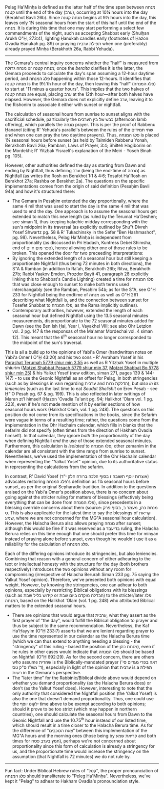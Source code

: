 Pelag Ha'Minḥa is defined as the latter half of the time span between מנחה קטנה until the end of the day (ערב), occurring at 10¾ hours into the day (Berakhot Bavli 26b). Since מנחה קטנה begins at 9½ hours into the day, this leaves only 1¼ seasonal hours from the start of this half until the end of the מנחה. It is during this time that one may start performing a select few commandments of the night, such as accepting Shabbat early (Shulḥan Arukh O"Ḥ, 273:4), lighting Ḥanukah candles early (footnotes of Ḥazon Ovadia Ḥanukah pg. 89) or praying תפילת ערבית when one (preferably) already prayed Minḥa (Berakhoth 26a, Rabbi Yehuda).

---

The Gemara's central inquiry concerns whether the "half" is measured from מנחה גדולה or מנחה קטנה; once the _beraita_ clarifies it is the latter, the Gemara proceeds to calculate the day's span assuming a 12-hour daytime period, and פלג המנחה happening within those 12-hours. It identifies that מנחה קטנה is the 9½'th hour of the day, then leaving this "half" (פלג המנחה) to start at "11 minus a quarter hours". This implies that the two halves of מנחה קטנה are equal, placing ערב at the 12th hour—after both halves have elapsed. However, the Gemara does not explicitly define ערב, leaving it to the Rishonim to associate it either with sunset or nightfall.

The calculation of seasonal hours from sunrise to sunset aligns with the sacrificial schedule, particularly the כבש של בין הערבים (afternoon lamb offering), which parallels the מנחה prayer. This is per the proof of Rabbenu Ḥananel (citing R' Yehuda's parallel's between the rules of the שתי תמידים and when one can pray the two daytime prayers). Thus, פלג המנחה is placed 1¼ seasonal hours before sunset (as held by Talmideh Rabbenu Yonah, Berakhoth Bavli 26a; Rambam, Laws of Prayer, 3:4; Shilteh Hagiborim on the Mordekhi; R' Yitzḥak Yisraeli's explanation of the Meiri - Yoseh Binah pg. 105).

However, other authorities defined the day as starting from Dawn and ending by Nightfall, thus defining ערב (being the end-time of מנחה) as Nightfall (as writes the Rosh on Berakhot 1:1 & 4:6; Tosafot Ha'Rosh on Berakhot 27a; Rashba on Berakhot 2a). The questions on the specific implementations comes from the origin of said definition (Pesaḥim Bavli 94a) and how it's structured there:

- The Gemara in Pesaḥim extended the day proportionally, where the same 4 mil that was used to start the day is the same 4 mil that was used to end the day. One approach is to assume the seasonal hours get extended to match this new length (as ruled by the Terumat Ha'Deshen; see siman 1), thus keeping halachic midday corresponding with the sun's midpoint in its traversal (as explicitly outlined by Shu"t Divreh Yosef Shwartz pg. 58 & R' Tukachinsky in the Sefer "Ben Hashmashot", pg. 98). Nevertheless, Pelag Ha'Minḥa is independent from proportionality (as discussed in Pri Ḥadash, Kuntress Debei Shimsha, end of ספר מים חיים), hence allowing either one of those rules to be broken. This opened the door for two preceeding interpretations:
- By ignoring the extended length of a seasonal hour but still keeping a proportionate Nightfall (thus being 72 minutes in both directions), the S"A & Ramban (in addition to Ra'ah, Berakhoth 26b; Ritva, Berakhoth 27b; Rabbi Yaakov Emden, Prozdor Bayit 41, paragraph 28 explicitly linking this to Shabbat's Candle Lighting) created a time for פלג המנחה that was close enough to sunset to make both terms used interchangably (see the Ramban, Pesaḥim 54b; as for the S"A, see O"Ḥ 233 for Nightfall being the endtime of מנחה as well as O"Ḥ 261 describing what Nightfall is, and the connection between sunset for Tosefet Shabbat to פלג המנחה, as the Rama implicitly outlines).
- Contemporary authorities, however, extended the length of each seasonal hour but defined Nightfall using the 13.5 seasonal minutes measurements, disproportionate to the 72 seasonal minutes added for Dawn (see the Ben Ish Ḥai, Year I, Vayakhel VIII; see also Ohr Letzion vol. 2 pg. 147 & the responsas of the Ma'amar Mordechai vol. 4 siman 12). This meant that the 6<sup>th</sup> seasonal hour no longer corresponded to the midpoint of the sun's traversal.

This is all a build up to the opinions of Yabi'a Omer (handwritten notes on Yabi'a Omer I O"Ḥ 43:20) and his two sons - R' Avraham Yosef in his [Parashat Terumah 5779 shiur min 3:55](https://torahanytime.com/lectures/76371) as well as R Yitzḥak Yosef in multiple shiurim ([Motzei Shabbat Pesach 5779 shiur min 37](https://torahanytime.com/lectures/81670), [Motzei Shabbat Bo 5778 shiur min 25](https://torahanytime.com/lectures/55391)) & his Yalkut Yosef (new edition, siman 271, pages 139 & 144-147) - to use the Geonic Nightfall as an offset for Pelag, in both stringencies (such as by blessings in vain regarding ערבית and הדלקת נרות), but _also in its leniencies_ (such as the last time to eat _Seudat Shelishit_ on Erev Pesaḥ - see Ḥ"'O Pesaḥ pg. 67 & pg. 199). This is also reflected in later writings of Maran zt'l himself (Ḥazon 'Ovadia Ta'anit pg. 94; Halikhot 'Olam vol. 1 pg. 223), even if he's not made mention of it by earlier sections of how seasonal hours work (Halikhot Olam, vol. 1 pg. 248). The questions on this position do not come from its specifications in the books, since the Sefarim were vague in terms of a resulting time; rather, the questions come from the implementation in the Ohr Hachaim calendar, which fills in blanks that the sefarim did not specify (often times from the direction of Hakham Ovadia himself). In that calendar, they ignore _both_ the proportionality of the day when defining Nightfall _and_ the use of those extended seasonal minutes. Furthermore, this calculation is _isolated_ to פלג המנחה; other zemanim in the calendar are all consistent with the time range from sunrise to sunset. Nevertheless, we've used the implementation of the Ohr Hachaim calendar when representing the "Yalkut Yosef" opinion, due to its authoritative status in representing the calculations from the sefarim.

In contrast, R' David Yosef (אוצרות יוסף תשובה ז בסוף הלכה ברורה חלק י"ד) advocates restoring פלג המנחה's definition as 1¼ seasonal hours before sunset, as per the original Sepharadic tradition. In addition to the questions araised on the Yabi'a Omer's position above, there is no concern about going against the stricter ruling for matters of blessings (effectively being everything that can be done from פלג המנחה), since precedents in a blessing override concerns about them (source: מנחת כהן, מעמר ב, בסוף פרק ט. This is also applicable for the latest time to say the blessings of קריאת שמע, where we are not concerned for the MG"A seasonal hour calculation). However, the Halacha Berura also allows praying מנחה after sunset; although this would be fine if it was reserved as a בדיעבד ruling, the Halacha Berura relies on this time enough that one should prefer this time for minyan instead of praying alone before sunset, even though he wouldn't use it as a reliability for the calculation of פלג המנחה.

Each of the differing opinions introduce its stringencies, but also leniencies. Combining that reason with a general concern of either adhearing to the text or intellectual honesty with the structure for the day (both brothers respectively) introduces the two opinions without any room for compromising (irrespective of Halacha Berurah Siman 233 pg. 75 saying the Yalkut Yosef opinion). Therefore, we've presented both opinions with equal weight. However, by knowing the stringencies, one can adhear to both opinions, especially by restricting Biblical obligations with its blessings (such as קידוש בליל שבת or הבדלה מוקדם ביום שבת) to the stricter/later פלג המנחה, based on the Halikhot 'Olam (vol. 1 pg. 248) who attributed Biblical matters to the extended seasonal hours.
- There are opinions that would argue that ערבית, what they assert as the first prayer of "the day", would fulfill the Biblical obligation to prayer and thus be subject to the same recommendation. Nevertheless, the Kaf Ha'Ḥayyim (O"Ḥ 233:7) asserts that we are lenient regarding prayer to use the time represented in our calendar as the Halacha Berura time (which we can thus extend to anything needing a blessing - the "stringency" of this ruling - based the position of the מנחת כהן), even if he rules in other cases would indicate that פלג המנחה should be based on Nightfall (O"Ḥ 692:29). As for the second concern, there are others who assume שחרית is the Biblically-mandated prayer (ראה בפרי מגדים סי' ד' מש"ז ס"ק טס), especially in light of the opinion that ערבית is a תפילת רשות in the Gemara's perspective.
- The "later time" for the Rabbinic/Biblical divide above would depend on whether you demand proportionality (as the Halacha Berura does) or don't (as the Yalkut Yosef does). However, interesting to note that the only authority that considered the Nightfall position (the Yalkut Yosef) is also the one that doesn't demand proportionality. Thus, one could use the ילקוט יוסף time above to be exempt according to both opinions; should it prove to be too strict (which may happen in northern countries), one should calculate the seasonal hours from Dawn to the Geonic Nightfall and use the 10.75<sup>th</sup> hour instead of our listed time, which should result in a time closer to the Halacha Berura time. As for the difference of "צאת הכוכבים" between this implementation of the MG"A hours and the morning ones (those being by קריאת שמע and both times for חמץ בערב פסח), perhaps we're not concerned about proportionality since this form of calculation is already a stringency for us, and the proportionate time would increase the stringency on the assumption (that Nightfall is 72 minutes) we do not rule by.

---

Fun fact: Under Biblical Hebrew rules of "קטל", the proper pronounciation of פלג המנחה should transliterate to "Peleg Ha'Minḥa". Nevertheless, we've kept it "Pelag" to adhear to Hakham Ovadia's pronounciation style.